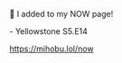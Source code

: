 🤖 I added to my NOW page!

\- Yellowstone S5.E14

[<span class="invisible">https://</span><span class="">mihobu.lol/now</span><span class="invisible"></span>](https://mihobu.lol/now)